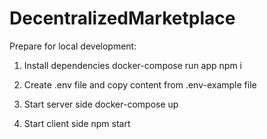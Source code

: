 # DecentralizedMarketplace

Prepare for local development:

1. Install dependencies
docker-compose run app npm i

2. Create .env file and copy content from .env-example file

3. Start server side
docker-compose up

4. Start client side
npm start

